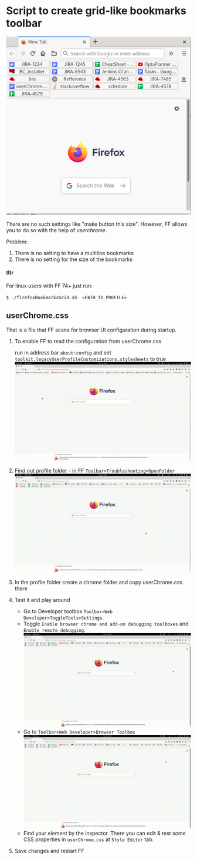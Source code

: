# Script to create grid-like bookmarks toolbar

![demo](https://github.com/dupliaka/scriptbox/blob/main/firefoxBookmarksGrid/demos/demo_main.png)

There are no such settings like "make button this size".
However, FF allows you to do so with the help of *userchrome*.

Problem:
1. There is no setting to have a multiline bookmarks
2. There is no setting for the size of the bookmarks

#### tltr

For linux users with FF 74+ just run: 

`$ ./firefoxBookmarksGrid.sh  <PATH_TO_PROFILE>`

## userChrome.css 

That is a file that FF scans for browser UI configuration during startup.

1. To enable FF to read the configuration from userChrome.css
    
    run in address bar `about:config` 
    and set `toolkit.legacyUserProfileCustomizations.stylesheets` to true
    ![enable](https://github.com/dupliaka/scriptbox/blob/main/firefoxBookmarksGrid/demos/about_config.gif)

2. Find out profile folder - in FF `Toolbar>Troubleshooting>OpenFolder`
    ![profile](https://github.com/dupliaka/scriptbox/blob/main/firefoxBookmarksGrid/demos/profile.gif)
 
3. In the profile folder create a chrome folder and copy userChrome.css there

3. Test it and play around

    - Go to Developer toolbox 
    `Toolbar>Web Developer>ToggleTools>Settings`.
    - Toggle 
    `Enable browser chrome and add-on debugging toolboxes` and
    `Enable remote debugging`. 
    ![toggle](https://github.com/dupliaka/scriptbox/blob/main/firefoxBookmarksGrid/demos/toggle.gif)
    - Go to `Toolbar>Web Developer>Browser Toolbox`
    ![edit_chrome](https://github.com/dupliaka/scriptbox/blob/main/firefoxBookmarksGrid/demos/edit_chrome.gif)
    - Find your element by the inspector.
    There you can edit & test some CSS properties in `userChrome.css` at `Style Editor` tab.
    
     
4. Save changes and restart FF
